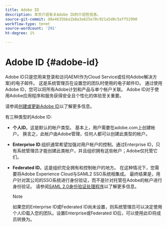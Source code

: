 ```yaml
---
title: Adobe ID
description: 本页介绍有关Adobe ID的介绍性信息。
source-git-commit: d8e4635bba1b8a3e825e70c921a5d0c5aff52990
workflow-type: tm+mt
source-wordcount: '291'
ht-degree: 1%

---
```



# Adobe ID {#adobe-id}

Adobe ID只是您用来登录和访问AEM(作为Cloud Service或任何Adobe解决方案)的电子邮件。 这是系统管理员在设置您的团队时使用的电子邮件ID。 通过使用Adobe ID，您可以将所有Adobe计划和产品与单个帐户关联。 Adobe ID对于使用Adobe应用程序和服务获得安全且个性化的体验至关重要。

请参阅[创建或更新Adobe ID](https://helpx.adobe.com/ca/manage-account/using/create-update-adobe-id.html#HowtocreateorupdateyourAdobeID)以了解更多信息。

有三种类型的Adobe ID:

* **个人ID**。这是默认的帐户类型。 基本上，用户需要在adobe.com上创建帐户。 换言之，此帐户由Adobe管理，任何人都可以创建此类型的帐户。

* **Enterprise ID**:组织通常希望加强对用户帐户的控制。通过Enterprise ID，只有系统管理员才能创建此类帐户，并且组织拥有这些帐户；Adobe仅托管它们。

* **Federated ID**。这是组织完全拥有和控制帐户的地方。 在这种情况下，您需要将Adobe Experience Cloud与SAML2 SSO系统相集成。 最终结果是，用户针对其公司的SSO系统进行身份验证，而不是针对托管在Adobe的帐户进行身份验证。 请参阅[SAML 2.0身份验证处理程序](https://experienceleague.adobe.com/docs/experience-manager-65/administering/security/saml-2-0-authenticationhandler.html#security)以了解更多信息。

   >[!NOTE]
   >如果您的Enterprise ID或Federated ID尚未设置，则系统管理员可以决定使用个人ID载入您的团队。设置Enterprise或Federated ID后，可以使用此ID将成员转换为。




